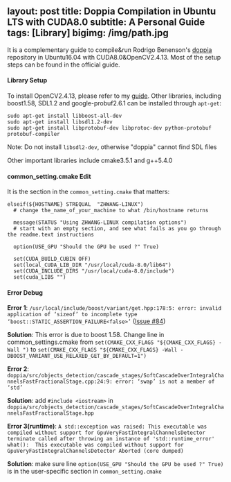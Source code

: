layout: post
title: Doppia Compilation in Ubuntu LTS with CUDA8.0 
subtitle: A Personal Guide
tags: [Library]
bigimg: /img/path.jpg
---

It is a complementary guide to compile&run Rodrigo Benenson's [doppia](https://bitbucket.org/rodrigob/doppia) repository in Ubuntu16.04 with CUDA8.0&OpenCV2.4.13. Most of the setup steps can be found in the official guide.

#### Library Setup
To install OpenCV2.4.13, please refer to my [guide](2017-01-01-A-Guide-on-OpenCV-Installation-in-Ubuntu-LTS.md). Other libraries, including boost1.58, SDL1.2 and google-probuf2.6.1 can be installed through `apt-get`:

```shell
sudo apt-get install libboost-all-dev
sudo apt-get install libsdl1.2-dev
sudo apt-get install libprotobuf-dev libprotoc-dev python-protobuf protobuf-compiler
```

Note: Do not install `libsdl2-dev`, otherwise "doppia" cannot find SDL files

Other important libraries include cmake3.5.1 and g++5.4.0

#### common_setting.cmake Edit

It is the section in the `common_setting.cmake` that matters: 

```
elseif(${HOSTNAME} STREQUAL  "ZHWANG-LINUX")
  # change the_name_of_your_machine to what /bin/hostname returns

  message(STATUS "Using ZHWANG-LINUX compilation options")
  # start with an empty section, and see what fails as you go through the readme.text instructions

  option(USE_GPU "Should the GPU be used ?" True)

  set(CUDA_BUILD_CUBIN OFF)  
  set(local_CUDA_LIB_DIR "/usr/local/cuda-8.0/lib64")  
  set(CUDA_INCLUDE_DIRS "/usr/local/cuda-8.0/include")  
  set(cuda_LIBS "")
```

#### Error Debug

**Error 1**: `/usr/local/include/boost/variant/get.hpp:178:5: error: invalid application of ‘sizeof’ to incomplete type ‘boost::STATIC_ASSERTION_FAILURE<false>’` ([Issue #84](https://bitbucket.org/rodrigob/doppia/issues/84/the-problem-while-compiling))

**Solution**: This error is due to boost 1.58. Change line in common_settings.cmake from `set(CMAKE_CXX_FLAGS "${CMAKE_CXX_FLAGS} -Wall ")` to `set(CMAKE_CXX_FLAGS "${CMAKE_CXX_FLAGS} -Wall -DBOOST_VARIANT_USE_RELAXED_GET_BY_DEFAULT=1")`


**Error 2**: `doppia/src/objects_detection/cascade_stages/SoftCascadeOverIntegralChannelsFastFractionalStage.cpp:24:9: error: ‘swap’ is not a member of ‘std’`

**Solution**: add `#include <iostream>` in `doppia/src/objects_detection/cascade_stages/SoftCascadeOverIntegralChannelsFastFractionalStage.hpp`

**Error 3(runtime)**: `A std::exception was raised: This executable was compiled without support for GpuVeryFastIntegralChannelsDetector
terminate called after throwing an instance of 'std::runtime_error'
  what():  This executable was compiled without support for GpuVeryFastIntegralChannelsDetector
Aborted (core dumped)`

**Solution**: make sure line `option(USE_GPU "Should the GPU be used ?" True)` is in the user-specific section in `common_setting.cmake`





